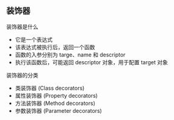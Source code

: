 ## 装饰器

装饰器是什么
* 它是一个表达式
* 该表达式被执行后，返回一个函数
* 函数的入参分别为 targe、name 和 descriptor
* 执行该函数后，可能返回 descriptor 对象，用于配置 target 对象　

装饰器的分类
* 类装饰器 (Class decorators)
* 属性装饰器 (Property decorators)
* 方法装饰器 (Method decorators)
* 参数装饰器 (Parameter decorators)
